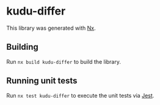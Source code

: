 # kudu-differ

This library was generated with [Nx](https://nx.dev).

## Building

Run `nx build kudu-differ` to build the library.

## Running unit tests

Run `nx test kudu-differ` to execute the unit tests via [Jest](https://jestjs.io).
